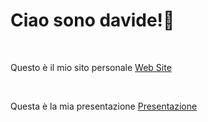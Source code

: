 <h1>Ciao sono davide!👋</h1> <br>
<p>Questo è il mio sito personale <a href="https://davidepoletto.github.io/Sito-personale/">Web Site</a></p><br>
<p>Questa è la mia presentazione <a href="https://www.canva.com/design/DAF5Cm675vE/SUN4u083BqkSNaCebN9-WA/view?utm_content=DAF5Cm675vE&utm_campaign=share_your_design&utm_medium=link&utm_source=shareyourdesignpanel">Presentazione</a></p>



